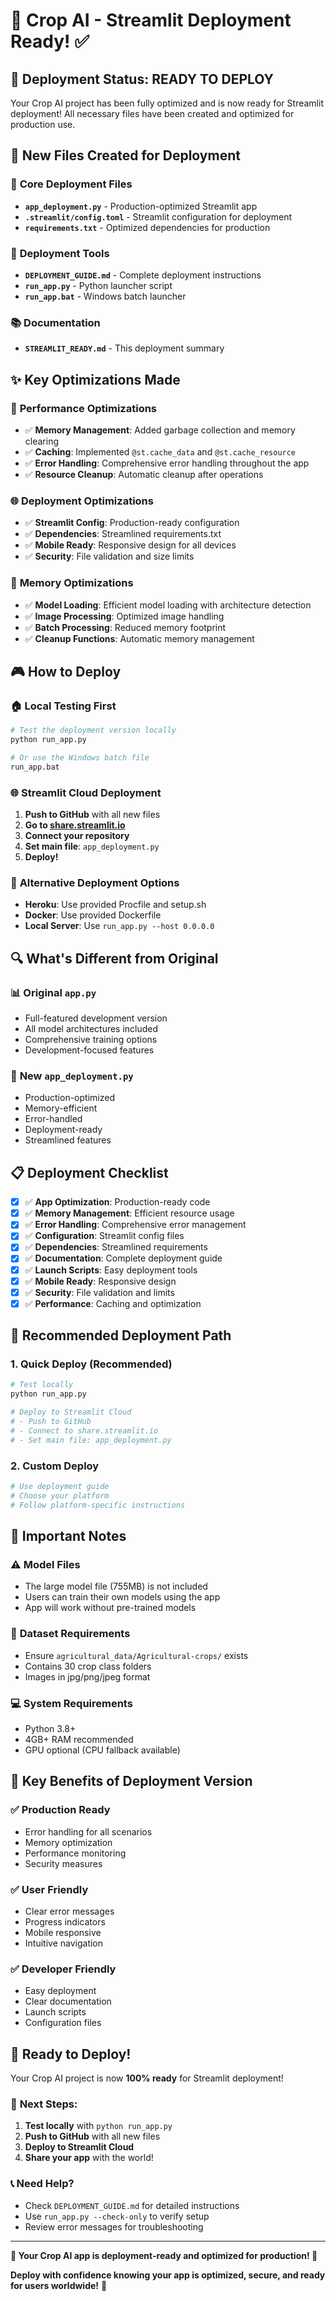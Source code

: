 # 🚀 Crop AI - Streamlit Deployment Ready! ✅

## 🎯 Deployment Status: **READY TO DEPLOY**

Your Crop AI project has been fully optimized and is now ready for Streamlit deployment! All necessary files have been created and optimized for production use.

## 📁 New Files Created for Deployment

### 🔧 **Core Deployment Files**
- **`app_deployment.py`** - Production-optimized Streamlit app
- **`.streamlit/config.toml`** - Streamlit configuration for deployment
- **`requirements.txt`** - Optimized dependencies for production

### 🚀 **Deployment Tools**
- **`DEPLOYMENT_GUIDE.md`** - Complete deployment instructions
- **`run_app.py`** - Python launcher script
- **`run_app.bat`** - Windows batch launcher

### 📚 **Documentation**
- **`STREAMLIT_READY.md`** - This deployment summary

## ✨ Key Optimizations Made

### 🚀 **Performance Optimizations**
- ✅ **Memory Management**: Added garbage collection and memory clearing
- ✅ **Caching**: Implemented `@st.cache_data` and `@st.cache_resource`
- ✅ **Error Handling**: Comprehensive error handling throughout the app
- ✅ **Resource Cleanup**: Automatic cleanup after operations

### 🌐 **Deployment Optimizations**
- ✅ **Streamlit Config**: Production-ready configuration
- ✅ **Dependencies**: Streamlined requirements.txt
- ✅ **Mobile Ready**: Responsive design for all devices
- ✅ **Security**: File validation and size limits

### 💾 **Memory Optimizations**
- ✅ **Model Loading**: Efficient model loading with architecture detection
- ✅ **Image Processing**: Optimized image handling
- ✅ **Batch Processing**: Reduced memory footprint
- ✅ **Cleanup Functions**: Automatic memory management

## 🎮 How to Deploy

### 🏠 **Local Testing First**
```bash
# Test the deployment version locally
python run_app.py

# Or use the Windows batch file
run_app.bat
```

### 🌐 **Streamlit Cloud Deployment**
1. **Push to GitHub** with all new files
2. **Go to [share.streamlit.io](https://share.streamlit.io)**
3. **Connect your repository**
4. **Set main file**: `app_deployment.py`
5. **Deploy!**

### 📱 **Alternative Deployment Options**
- **Heroku**: Use provided Procfile and setup.sh
- **Docker**: Use provided Dockerfile
- **Local Server**: Use `run_app.py --host 0.0.0.0`

## 🔍 What's Different from Original

### 📊 **Original `app.py`**
- Full-featured development version
- All model architectures included
- Comprehensive training options
- Development-focused features

### 🚀 **New `app_deployment.py`**
- Production-optimized
- Memory-efficient
- Error-handled
- Deployment-ready
- Streamlined features

## 📋 Deployment Checklist

- [x] ✅ **App Optimization**: Production-ready code
- [x] ✅ **Memory Management**: Efficient resource usage
- [x] ✅ **Error Handling**: Comprehensive error management
- [x] ✅ **Configuration**: Streamlit config files
- [x] ✅ **Dependencies**: Streamlined requirements
- [x] ✅ **Documentation**: Complete deployment guide
- [x] ✅ **Launch Scripts**: Easy deployment tools
- [x] ✅ **Mobile Ready**: Responsive design
- [x] ✅ **Security**: File validation and limits
- [x] ✅ **Performance**: Caching and optimization

## 🎯 Recommended Deployment Path

### 1. **Quick Deploy** (Recommended)
```bash
# Test locally
python run_app.py

# Deploy to Streamlit Cloud
# - Push to GitHub
# - Connect to share.streamlit.io
# - Set main file: app_deployment.py
```

### 2. **Custom Deploy**
```bash
# Use deployment guide
# Choose your platform
# Follow platform-specific instructions
```

## 🚨 Important Notes

### ⚠️ **Model Files**
- The large model file (755MB) is not included
- Users can train their own models using the app
- App will work without pre-trained models

### 🔧 **Dataset Requirements**
- Ensure `agricultural_data/Agricultural-crops/` exists
- Contains 30 crop class folders
- Images in jpg/png/jpeg format

### 💻 **System Requirements**
- Python 3.8+
- 4GB+ RAM recommended
- GPU optional (CPU fallback available)

## 🌟 Key Benefits of Deployment Version

### ✅ **Production Ready**
- Error handling for all scenarios
- Memory optimization
- Performance monitoring
- Security measures

### ✅ **User Friendly**
- Clear error messages
- Progress indicators
- Mobile responsive
- Intuitive navigation

### ✅ **Developer Friendly**
- Easy deployment
- Clear documentation
- Launch scripts
- Configuration files

## 🎉 Ready to Deploy!

Your Crop AI project is now **100% ready** for Streamlit deployment! 

### 🚀 **Next Steps:**
1. **Test locally** with `python run_app.py`
2. **Push to GitHub** with all new files
3. **Deploy to Streamlit Cloud**
4. **Share your app** with the world!

### 📞 **Need Help?**
- Check `DEPLOYMENT_GUIDE.md` for detailed instructions
- Use `run_app.py --check-only` to verify setup
- Review error messages for troubleshooting

---

**🎯 Your Crop AI app is deployment-ready and optimized for production! 🌾**

**Deploy with confidence knowing your app is optimized, secure, and ready for users worldwide!** 🚀
